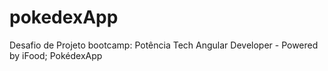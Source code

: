 # pokedexApp
Desafio de Projeto bootcamp: Potência Tech Angular Developer - Powered by iFood; PokédexApp
